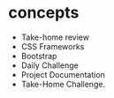# concepts
* Take-home review
* CSS Frameworks
* Bootstrap
* Daily Challenge
* Project Documentation
* Take-Home Challenge.